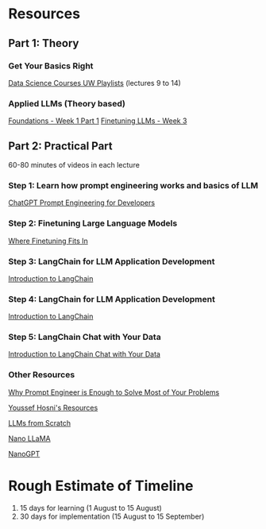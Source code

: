 # Resources

## Part 1: Theory

### Get Your Basics Right
[Data Science Courses UW Playlists](https://www.youtube.com/@DataScienceCoursesUW/playlists) (lectures 9 to 14)

### Applied LLMs (Theory based)
[Foundations - Week 1 Part 1](https://github.com/aishwaryanr/awesome-generative-ai-guide/blob/main/free_courses/Applied_LLMs_Mastery_2024/week1_part1_foundations.md)
[Finetuning LLMs - Week 3](https://github.com/aishwaryanr/awesome-generative-ai-guide/blob/main/free_courses/Applied_LLMs_Mastery_2024/week3_finetuning_llms.md)

## Part 2: Practical Part
60-80 minutes of videos in each lecture

### Step 1: Learn how prompt engineering works and basics of LLM
[ChatGPT Prompt Engineering for Developers](https://www.deeplearning.ai/short-courses/chatgpt-prompt-engineering-for-developers/)

### Step 2: Finetuning Large Language Models
[Where Finetuning Fits In](https://learn.deeplearning.ai/courses/finetuning-large-language-models/lesson/3/where-finetuning-fits-in)

### Step 3: LangChain for LLM Application Development
[Introduction to LangChain](https://learn.deeplearning.ai/courses/langchain/lesson/1/introduction)

### Step 4: LangChain for LLM Application Development
[Introduction to LangChain](https://learn.deeplearning.ai/courses/langchain/lesson/1/introduction)

### Step 5: LangChain Chat with Your Data
[Introduction to LangChain Chat with Your Data](https://learn.deeplearning.ai/courses/langchain-chat-with-your-data/lesson/1/introduction)

### Other Resources

[Why Prompt Engineer is Enough to Solve Most of Your Problems](https://github.com/Shubhamsaboo/awesome-llm-apps)

[Youssef Hosni's Resources](https://youssefhosni.gumroad.com/l/qigmtg)

[LLMs from Scratch](https://github.com/rasbt/LLMs-from-scratch)

[Nano LLaMA](https://github.com/karpathy/nano-llama31)

[NanoGPT](https://github.com/karpathy/nanoGPT)

# Rough Estimate of Timeline

1. 15 days for learning (1 August to 15 August)
2. 30 days for implementation (15 August to 15 September)
